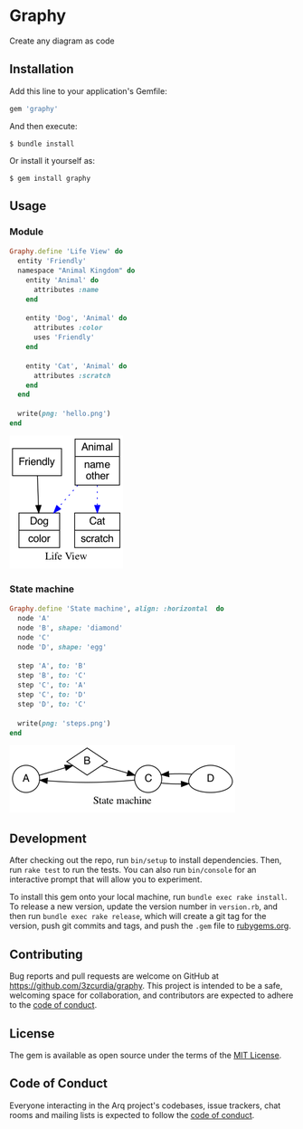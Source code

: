 # Graphy

Create any diagram as code

## Installation

Add this line to your application's Gemfile:

```ruby
gem 'graphy'
```

And then execute:

    $ bundle install

Or install it yourself as:

    $ gem install graphy

## Usage

### Module

```ruby
Graphy.define 'Life View' do
  entity 'Friendly'
  namespace "Animal Kingdom" do
    entity 'Animal' do
      attributes :name
    end

    entity 'Dog', 'Animal' do
      attributes :color
      uses 'Friendly'
    end

    entity 'Cat', 'Animal' do
      attributes :scratch
    end
  end

  write(png: 'hello.png')
end
```

![example02.png](https://github.com/3zcurdia/graphy/blob/master/examples/example02.rb.png)


### State machine

```ruby
Graphy.define 'State machine', align: :horizontal  do
  node 'A'
  node 'B', shape: 'diamond'
  node 'C'
  node 'D', shape: 'egg'

  step 'A', to: 'B'
  step 'B', to: 'C'
  step 'C', to: 'A'
  step 'C', to: 'D'
  step 'D', to: 'C'

  write(png: 'steps.png')
end
```
![example01.png](https://github.com/3zcurdia/graphy/blob/master/examples/example01.rb.png)

## Development

After checking out the repo, run `bin/setup` to install dependencies. Then, run `rake test` to run the tests. You can also run `bin/console` for an interactive prompt that will allow you to experiment.

To install this gem onto your local machine, run `bundle exec rake install`. To release a new version, update the version number in `version.rb`, and then run `bundle exec rake release`, which will create a git tag for the version, push git commits and tags, and push the `.gem` file to [rubygems.org](https://rubygems.org).

## Contributing

Bug reports and pull requests are welcome on GitHub at https://github.com/3zcurdia/graphy. This project is intended to be a safe, welcoming space for collaboration, and contributors are expected to adhere to the [code of conduct](https://github.com/3zcurdia/graphy/blob/master/CODE_OF_CONDUCT.md).


## License

The gem is available as open source under the terms of the [MIT License](https://opensource.org/licenses/MIT).

## Code of Conduct

Everyone interacting in the Arq project's codebases, issue trackers, chat rooms and mailing lists is expected to follow the [code of conduct](https://github.com/3zcurdia/graphy/blob/master/CODE_OF_CONDUCT.md).
